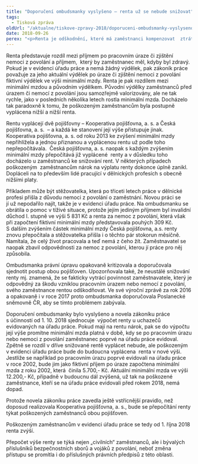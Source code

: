 ```yaml
---
title: "Doporučení ombudsmanky vyslyšeno – renta už se nebude snižovat"
tags:
  - Tisková zpráva
oldUrl: "/aktualne/tiskove-zpravy-2018/doporuceni-ombudsmanky-vyslyseno-renta-uz-se-nebude-snizovat"
date: 2018-09-26
perex: "<p>Renta je odškodnění, které má zaměstnanci kompenzovat  ztrátu na výdělku po pracovním úrazu nebo nemoci z povolání v důsledku snížení pracovních schopností. Od 1. října se už  nebude poškozeným zaměstnancům  renta snižovat v důsledku zvyšování  minimální mzdy. Novela zákoníku práce odstraňuje  ve prospěch zaměstnanců dosavadní rozdíly v přístupu odškodňujících pojišťoven ke  způsobu stanovení výše renty, které ombudsmanka dlouhodobě kritizovala. Řada lidí, kteří utrpěli pracovní úraz nebo onemocněli nemocí z povolání, se tak po mnoha letech dočká  přepočítání a zvýšení své renty.</p>"
---
```


<!-- imported from the old website -->

<p>Renta představuje rozdíl mezi příjmem po pracovním úraze či zjištění nemoci z povolání a příjmem,  který by zaměstnanec měl, kdyby byl zdravý. Pokud je v evidenci úřadu práce a nemá žádný výdělek, pak zákoník práce považuje za jeho aktuální výdělek po úraze či zjištění nemoci z povolání  fiktivní výdělek ve výši minimální mzdy. Renta je pak rozdílem mezi minimální mzdou a původním výdělkem. Původní výdělky zaměstnanců před úrazem či nemocí z povolání jsou samozřejmě valorizovány, ale ne tak rychle, jako v posledních několika letech rostla minimální mzda. Docházelo tak paradoxně k tomu, že poškozeným zaměstnancům byla postupně vyplácena nižší a nižší renta.  </p> <p>Rentu vyplácejí dvě pojišťovny – Kooperativa pojišťovna, a. s. a Česká pojišťovna, a. s.  – a každá ke stanovení její výše přistupuje jinak. Kooperativa pojišťovna, a. s. od roku 2013 ke zvýšení minimální mzdy nepřihlížela a jednou přiznanou a vyplácenou rentu už podle toho nepřepočítávala.  Česká pojišťovna, a. s. naopak s každým zvýšením minimální mzdy přepočítává již vyplácené  renty a v důsledku toho docházelo u zaměstnanců ke snižování rent. V některých případech poškozeným  zaměstnancům nárok na výplatu renty dokonce úplně zanikl. Dopláceli na to především lidé pracující v dělnických profesích s obecně nižšími platy.</p> <p>Příkladem může být stěžovatelka, která po třiceti letech práce v dělnické profesi přišla z důvodu nemoci z povolání o zaměstnání. Novou práci se jí už nepodařilo najít, takže je v evidenci úřadu práce. Na ombudsmanku se obrátila o pomoc v tíživé situace, protože jejím jediným příjmem byl invalidní důchod I. stupně ve výši 5 831 Kč a renta za nemoc z povolání, která však při započtení fiktivní minimální mzdy představovala pouhých 309 Kč. S dalším zvýšením částek minimální mzdy Česká pojišťovna, a.s. renty znovu přepočítala a stěžovatelka přišla i o těchto pár stokorun měsíčně. Namítala, že celý život pracovala a teď nemá z čeho žít. Zaměstnavatel se naopak zbavil odpovědnosti za nemoc z povolání, kterou jí práce pro něj způsobila. </p> <p>Ombudsmanka právní úpravu opakovaně kritizovala a doporučovala sjednotit postup obou pojišťoven. Upozorňovala také, že neustálé snižování renty mj. znamená, že se fakticky vytrácí povinnost zaměstnavatele, který je odpovědný za škodu vzniklou pracovním úrazem nebo nemocí z povolání, svého zaměstnance rentou odškodňovat. Ve své výroční zprávě za rok 2016 a opakovaně i v roce 2017 proto ombudsmanka doporučovala Poslanecké sněmovně ČR, aby se tímto problémem zabývala.</p> <p>Doporučení ombudsmanky bylo vyslyšeno a novela zákoníku práce  s účinností od 1. 10. 2018 sjednocuje  výpočet renty u uchazečů evidovaných na úřadu práce. Pokud mají na rentu nárok, pak se do výpočtu její výše promítne minimální mzda platná v době, kdy se po pracovním úrazu nebo nemoci z povolání zaměstnanec poprvé na úřadu práce evidoval. Zpětně se rozdíl v dříve snižované rentě vyplácet nebude, ale poškozeným v evidenci úřadu práce bude do budoucna vyplácena  renta v nové výši. Jestliže se například po pracovním úrazu poprvé evidovali na úřadu práce v roce 2002, bude jim jako fiktivní příjem po úraze započtena minimální mzda z roku 2002, která  činila 5.700,- Kč. Aktuální minimální mzda ve výši 12.200,- Kč, případně v budoucnu dál zvýšená, už tak na poškozené zaměstnance, kteří se na úřadu práce evidovali před rokem 2018, nemá dopad. </p> <p>Protože novela zákoníku práce zavedla ještě vstřícnější pravidlo, než doposud realizovala Kooperativa pojišťovna, a. s., bude se přepočítání renty týkat poškozených zaměstnanců obou pojišťoven. </p> <p>Poškozeným zaměstnancům v evidenci úřadu práce se tedy od 1. října 2018 renta zvýší.</p><p> Přepočet výše renty se týká nejen „civilních“ zaměstnanců, ale i bývalých příslušníků bezpečnostních sborů a vojáků z povolání, neboť změna přístupu se promítla i do příslušných právních předpisů z této oblasti.</p>
